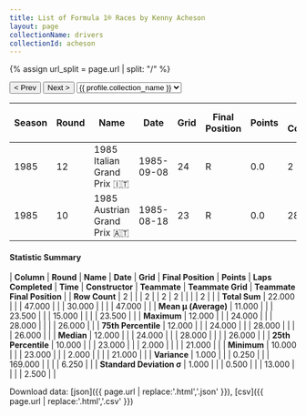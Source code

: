 ```yaml
---
title: List of Formula 1® Races by Kenny Acheson
layout: page
collectionName: drivers
collectionId: acheson
---
```


{% assign url_split = page.url | split: "/" %}
<div id="collection-navigation">
<button onclick="selector.options[selector.selectedIndex-1].value && (window.location = selector.options[selector.selectedIndex-1].value);">&lt; Prev</button>
<button onclick="selector.options[selector.selectedIndex+1].value && (window.location = selector.options[selector.selectedIndex+1].value);">Next &gt;</button>
<select id="selector" onchange="this.options[this.selectedIndex].value && (window.location = this.options[this.selectedIndex].value);">
  {% for collectionId in site.data[page.collectionName].refs %}
    {% if collectionId == page.collectionId %}
      {% assign selected = "selected" %}
    {% else %}
      {% assign selected = "" %}
    {% endif %}
    {% assign profile = site.data[page.collectionName][collectionId].profile %}
    <option value="/f1/{{ page.collectionName }}/{{ collectionId }}/{{ url_split[4] }}" {{ selected }}>{{ profile.collection_name }}</option>
  {% endfor %}
</select>
</div>

| Season | Round | Name | Date | Grid | Final Position | Points | Laps Completed | Time | Constructor | Teammate | Teammate Grid | Teammate Final Position |
|--|--|--|--|--|--|--|--|--|--|--|--|--|
| 1985 | 12 | 1985 Italian Grand Prix 🇮🇹 | 1985-09-08 | 24 | R | 0.0 | 2 |   | RAM 🇬🇧 | [Philippe Alliot 🇫🇷](/f1/drivers/alliot) | 26 | R |
| 1985 | 10 | 1985 Austrian Grand Prix 🇦🇹 | 1985-08-18 | 23 | R | 0.0 | 28 |   | RAM 🇬🇧 | [Philippe Alliot 🇫🇷](/f1/drivers/alliot) | 21 | R |

#### Statistic Summary

| **Column** | **Round** | **Name** | **Date** | **Grid** | **Final Position** | **Points** | **Laps Completed** | **Time** | **Constructor** | **Teammate** | **Teammate Grid** | **Teammate Final Position** |
| **Row Count** | 2 |  |  | 2 |  | 2 | 2 |  |  |  | 2 |  |
| **Total Sum** | 22.000 |  |  | 47.000 |  |  | 30.000 |  |  |  | 47.000 |  |
| **Mean μ (Average)** | 11.000 |  |  | 23.500 |  |  | 15.000 |  |  |  | 23.500 |  |
| **Maximum** | 12.000 |  |  | 24.000 |  |  | 28.000 |  |  |  | 26.000 |  |
| **75th Percentile** | 12.000 |  |  | 24.000 |  |  | 28.000 |  |  |  | 26.000 |  |
| **Median** | 12.000 |  |  | 24.000 |  |  | 28.000 |  |  |  | 26.000 |  |
| **25th Percentile** | 10.000 |  |  | 23.000 |  |  | 2.000 |  |  |  | 21.000 |  |
| **Minimum** | 10.000 |  |  | 23.000 |  |  | 2.000 |  |  |  | 21.000 |  |
| **Variance** | 1.000 |  |  | 0.250 |  |  | 169.000 |  |  |  | 6.250 |  |
| **Standard Deviation σ** | 1.000 |  |  | 0.500 |  |  | 13.000 |  |  |  | 2.500 |  |

Download data: [json]({{ page.url | replace:'.html','.json' }}), [csv]({{ page.url | replace:'.html','.csv' }})
